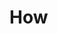 <style>body { background: url(can.avif) no-repeat; background-position: bottom right !important; background-attachment: fixed; background-size: 350px auto; /* Adjust the size as needed */ }</style>

# How

<object data=".txt/poem1.txt" width="auto" style="height: 170px"></object>
